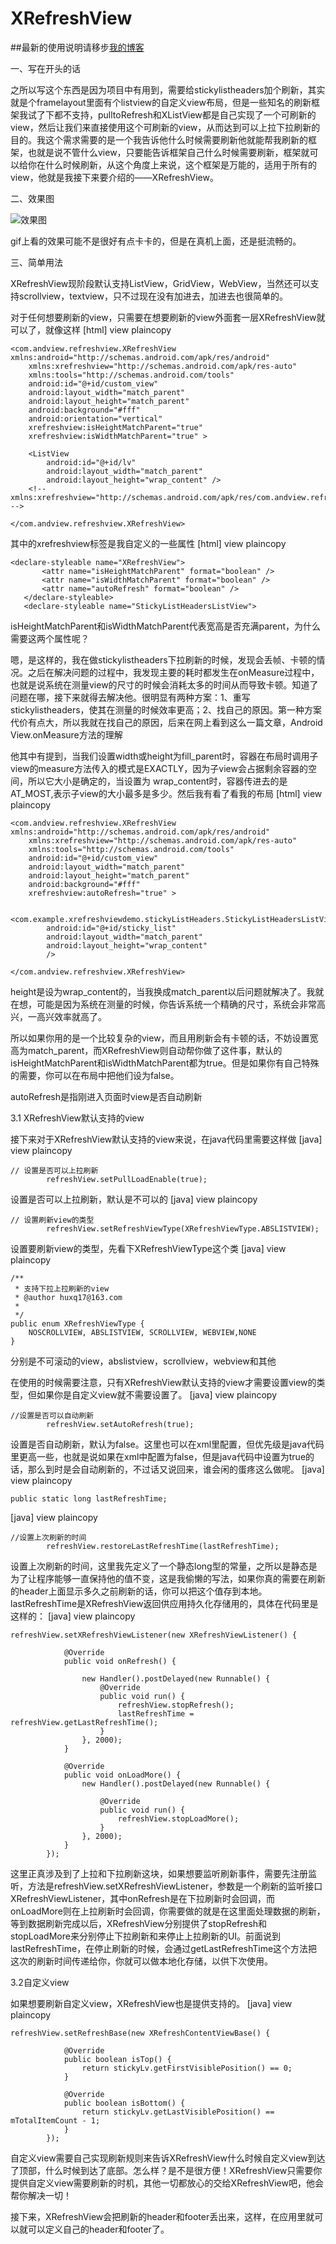 # XRefreshView


##最新的使用说明请移步[我的博客](http://blog.csdn.net/footballclub/article/details/46678521 "description")


一、写在开头的话

之所以写这个东西是因为项目中有用到，需要给stickylistheaders加个刷新，其实就是个framelayout里面有个listview的自定义view布局，但是一些知名的刷新框架我试了下都不支持，pulltoRefresh和XListView都是自己实现了一个可刷新的view，然后让我们来直接使用这个可刷新的view，从而达到可以上拉下拉刷新的目的。我这个需求需要的是一个我告诉他什么时候需要刷新他就能帮我刷新的框架，也就是说不管什么view，只要能告诉框架自己什么时候需要刷新，框架就可以给你在什么时候刷新，从这个角度上来说，这个框架是万能的，适用于所有的view，他就是我接下来要介绍的——XRefreshView。

二、效果图

![效果图](http://img.my.csdn.net/uploads/201507/09/1436432130_6606.gif) 

gif上看的效果可能不是很好有点卡卡的，但是在真机上面，还是挺流畅的。

三、简单用法

XRefreshView现阶段默认支持ListView，GridView，WebView，当然还可以支持scrollview，textview，只不过现在没有加进去，加进去也很简单的。

对于任何想要刷新的view，只需要在想要刷新的view外面套一层XRefreshView就可以了，就像这样
[html] view plaincopy

    <com.andview.refreshview.XRefreshView xmlns:android="http://schemas.android.com/apk/res/android"  
        xmlns:xrefreshview="http://schemas.android.com/apk/res-auto"  
        xmlns:tools="http://schemas.android.com/tools"  
        android:id="@+id/custom_view"  
        android:layout_width="match_parent"  
        android:layout_height="match_parent"  
        android:background="#fff"  
        android:orientation="vertical"  
        xrefreshview:isHeightMatchParent="true"  
        xrefreshview:isWidthMatchParent="true" >  
      
        <ListView  
            android:id="@+id/lv"  
            android:layout_width="match_parent"  
            android:layout_height="wrap_content" />  
        <!-- xmlns:xrefreshview="http://schemas.android.com/apk/res/com.andview.refreshview" -->  
      
    </com.andview.refreshview.XRefreshView>  

其中的xrefreshview标签是我自定义的一些属性
[html] view plaincopy

    <declare-styleable name="XRefreshView">  
           <attr name="isHeightMatchParent" format="boolean" />  
           <attr name="isWidthMatchParent" format="boolean" />  
           <attr name="autoRefresh" format="boolean" />  
       </declare-styleable>  
       <declare-styleable name="StickyListHeadersListView">  

isHeightMatchParent和isWidthMatchParent代表宽高是否充满parent，为什么需要这两个属性呢？

嗯，是这样的，我在做stickylistheaders下拉刷新的时候，发现会丢帧、卡顿的情况。之后在解决问题的过程中，我发现主要的耗时都发生在onMeasure过程中，也就是说系统在测量view的尺寸的时候会消耗太多的时间从而导致卡顿。知道了问题在哪，接下来就得去解决他。很明显有两种方案：1、重写stickylistheaders，使其在测量的时候效率更高；2、找自己的原因。第一种方案代价有点大，所以我就在找自己的原因，后来在网上看到这么一篇文章，Android View.onMeasure方法的理解

他其中有提到，当我们设置width或height为fill_parent时，容器在布局时调用子view的measure方法传入的模式是EXACTLY，因为子view会占据剩余容器的空间，所以它大小是确定的，当设置为 wrap_content时，容器传进去的是AT_MOST,表示子view的大小最多是多少。然后我有看了看我的布局
[html] view plaincopy

    <com.andview.refreshview.XRefreshView xmlns:android="http://schemas.android.com/apk/res/android"  
        xmlns:xrefreshview="http://schemas.android.com/apk/res-auto"  
        xmlns:tools="http://schemas.android.com/tools"  
        android:id="@+id/custom_view"  
        android:layout_width="match_parent"  
        android:layout_height="match_parent"  
        android:background="#fff"  
        xrefreshview:autoRefresh="true" >  
      
        <com.example.xrefreshviewdemo.stickyListHeaders.StickyListHeadersListView  
            android:id="@+id/sticky_list"  
            android:layout_width="match_parent"  
            android:layout_height="wrap_content"  
            />  
      
    </com.andview.refreshview.XRefreshView>  

height是设为wrap_content的，当我换成match_parent以后问题就解决了。我就在想，可能是因为系统在测量的时候，你告诉系统一个精确的尺寸，系统会非常高兴，一高兴效率就高了。

所以如果你用的是一个比较复杂的view，而且用刷新会有卡顿的话，不妨设置宽高为match_parent，而XRefreshView则自动帮你做了这件事，默认的isHeightMatchParent和isWidthMatchParent都为true。但是如果你有自己特殊的需要，你可以在布局中把他们设为false。

autoRefresh是指刚进入页面时view是否自动刷新


3.1 XRefreshView默认支持的view


接下来对于XRefreshView默认支持的view来说，在java代码里需要这样做
[java] view plaincopy

    // 设置是否可以上拉刷新  
            refreshView.setPullLoadEnable(true);  

设置是否可以上拉刷新，默认是不可以的
[java] view plaincopy

    // 设置刷新view的类型  
            refreshView.setRefreshViewType(XRefreshViewType.ABSLISTVIEW);  

设置要刷新view的类型，先看下XRefreshViewType这个类
[java] view plaincopy

    /** 
     * 支持下拉上拉刷新的view 
     * @author huxq17@163.com 
     * 
     */  
    public enum XRefreshViewType {  
        NOSCROLLVIEW, ABSLISTVIEW, SCROLLVIEW, WEBVIEW,NONE  
    }  

分别是不可滚动的view，abslistview，scrollview，webview和其他

在使用的时候需要注意，只有XRefreshView默认支持的view才需要设置view的类型，但如果你是自定义view就不需要设置了。
[java] view plaincopy

    //设置是否可以自动刷新  
            refreshView.setAutoRefresh(true);  

设置是否自动刷新，默认为false。这里也可以在xml里配置，但优先级是java代码里更高一些，也就是说如果在xml中配置为false，但是java代码中设置为true的话，那么到时是会自动刷新的，不过话又说回来，谁会闲的蛋疼这么做呢。
[java] view plaincopy

    public static long lastRefreshTime;  

[java] view plaincopy

    //设置上次刷新的时间  
            refreshView.restoreLastRefreshTime(lastRefreshTime);  

设置上次刷新的时间，这里我先定义了一个静态long型的常量，之所以是静态是为了让程序能够一直保持他的值不变，这是我偷懒的写法，如果你真的需要在刷新的header上面显示多久之前刷新的话，你可以把这个值存到本地。lastRefreshTime是XRefreshView返回供应用持久化存储用的，具体在代码里是这样的：
[java] view plaincopy

    refreshView.setXRefreshViewListener(new XRefreshViewListener() {  
      
                @Override  
                public void onRefresh() {  
      
                    new Handler().postDelayed(new Runnable() {  
                        @Override  
                        public void run() {  
                            refreshView.stopRefresh();  
                            lastRefreshTime = refreshView.getLastRefreshTime();  
                        }  
                    }, 2000);  
                }  
      
                @Override  
                public void onLoadMore() {  
                    new Handler().postDelayed(new Runnable() {  
      
                        @Override  
                        public void run() {  
                            refreshView.stopLoadMore();  
                        }  
                    }, 2000);  
                }  
            });  

这里正真涉及到了上拉和下拉刷新这块，如果想要监听刷新事件，需要先注册监听，方法是refreshView.setXRefreshViewListener，参数是一个刷新的监听接口XRefreshViewListener，其中onRefresh是在下拉刷新时会回调，而onLoadMore则在上拉刷新时会回调，你需要做的就是在这里面处理数据的刷新，等到数据刷新完成以后，XRefreshView分别提供了stopRefresh和stopLoadMore来分别停止下拉刷新和来停止上拉刷新的UI。前面说到lastRefreshTime，在停止刷新的时候，会通过getLastRefreshTime这个方法把这次的刷新时间传递给你，你就可以做本地化存储，以供下次使用。

3.2自定义view

如果想要刷新自定义view，XRefreshView也是提供支持的。
[java] view plaincopy

    refreshView.setRefreshBase(new XRefreshContentViewBase() {  
      
                @Override  
                public boolean isTop() {  
                    return stickyLv.getFirstVisiblePosition() == 0;  
                }  
      
                @Override  
                public boolean isBottom() {  
                    return stickyLv.getLastVisiblePosition() == mTotalItemCount - 1;  
                }  
            });  

自定义view需要自己实现刷新规则来告诉XRefreshView什么时候自定义view到达了顶部，什么时候到达了底部。怎么样？是不是很方便！XRefreshView只需要你提供自定义view需要刷新的时机，其他一切都放心的交给XRefreshView吧，他会帮你解决一切！

接下来，XRefreshView会把刷新的header和footer丢出来，这样，在应用里就可以就可以定义自己的header和footer了。

